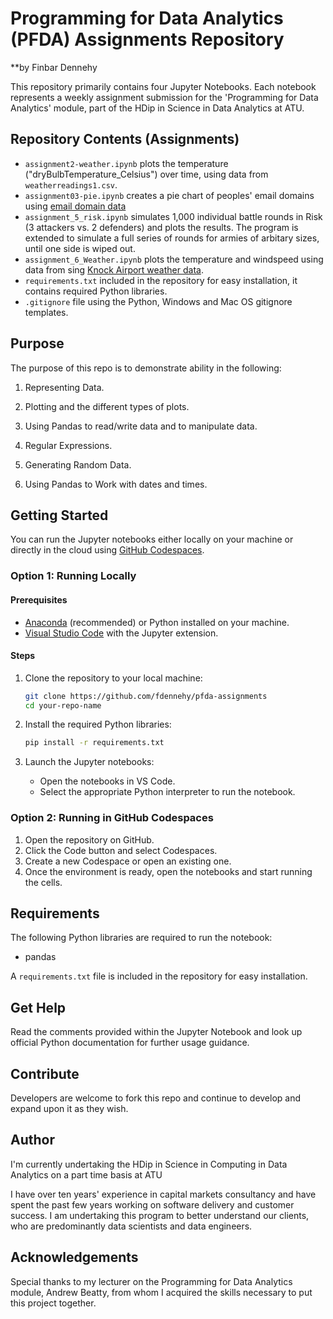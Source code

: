 # Programming for Data Analytics (PFDA) Assignments Repository

**by Finbar Dennehy

This repository primarily contains four Jupyter Notebooks. Each notebook represents a weekly assignment submission for the 'Programming for Data Analytics' module, part of the HDip in Science in Data Analytics at ATU.

## Repository Contents (Assignments) ##

- `assignment2-weather.ipynb` plots the temperature ("dryBulbTemperature_Celsius") over time, using data from `weatherreadings1.csv`.
- `assignment03-pie.ipynb` creates a pie chart of peoples' email domains using [email domain data](https://drive.google.com/uc?id=1AWPf-pJodJKeHsARQK_RHiNsE8fjPCVK&export=download)
- `assignment_5_risk.ipynb` simulates 1,000 individual battle rounds in Risk (3 attackers vs. 2 defenders) and plots the results. The program is extended to simulate a full series of rounds for armies of arbitary sizes, until one side is wiped out.
- `assignment_6_Weather.ipynb` plots the temperature and windspeed using data from sing [Knock Airport weather data](https://cli.fusio.net/cli/climate_data/webdata/hly4935.csv).
- `requirements.txt` included in the repository for easy installation, it contains required Python libraries.
- `.gitignore` file using the Python, Windows and Mac OS gitignore templates.

## Purpose

The purpose of this repo is to demonstrate ability in the following:

1. Representing Data.

2. Plotting and the different types of plots.

3. Using Pandas to read/write data and to manipulate data.

4. Regular Expressions.

5. Generating Random Data.

6. Using Pandas to Work with dates and times.

## Getting Started

You can run the Jupyter notebooks either locally on your machine or directly in the cloud using [GitHub Codespaces](https://github.com/features/codespaces).

### Option 1: Running Locally

#### Prerequisites

- [Anaconda](https://www.anaconda.com/products/distribution) (recommended) or Python installed on your machine.
- [Visual Studio Code](https://code.visualstudio.com/) with the Jupyter extension.

#### Steps

1. Clone the repository to your local machine:
   ```bash
   git clone https://github.com/fdennehy/pfda-assignments
   cd your-repo-name
   ```

2. Install the required Python libraries:
   ```bash
   pip install -r requirements.txt
   ```

3. Launch the Jupyter notebooks:
   - Open the notebooks in VS Code.
   - Select the appropriate Python interpreter to run the notebook.

### Option 2: Running in GitHub Codespaces

1. Open the repository on GitHub.
2. Click the Code button and select Codespaces.
3. Create a new Codespace or open an existing one.
4. Once the environment is ready, open the notebooks and start running the cells.

## Requirements

The following Python libraries are required to run the notebook:

- pandas

A `requirements.txt` file is included in the repository for easy installation.

## Get Help

Read the comments provided within the Jupyter Notebook and look up official Python documentation for further usage guidance.

## Contribute

Developers are welcome to fork this repo and continue to develop and expand upon it as they wish.

## Author

I'm currently undertaking the HDip in Science in Computing in Data Analytics on a part time basis at ATU

I have over ten years' experience in capital markets consultancy and have spent the past few years working on software delivery and customer success. I am undertaking this program to better understand our clients, who are predominantly data scientists and data engineers.

## Acknowledgements

Special thanks to my lecturer on the Programming for Data Analytics module, Andrew Beatty, from whom I acquired the skills necessary to put this project together.